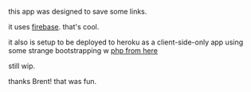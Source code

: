 this app was designed to save some links.

it uses [firebase](https://www.firebase.com/).  that's cool.

it also is setup to be deployed to heroku as a client-side-only app
using some strange bootstrapping w [php from here](http://www.lemiffe.com/how-to-deploy-a-static-page-to-heroku-the-easy-way/)

still wip.

thanks Brent!  that was fun.
